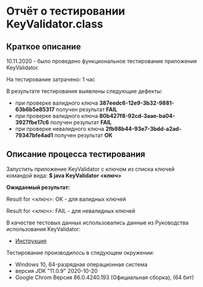 # Отчёт о тестировании KeyValidator.class

## Краткое описание

10.11.2020 - было проведено функциональное тестирование приложения KeyValidator.

На тестирование затрачено: 1 час

В результате тестирования выявлены следующие дефекты: 
* при проверке валидного ключа **387eedc6-12e9-3b32-9881-63b6b5e85317** получен результат **FAIL**
* при проверке валидного ключа **80b427f8-92cd-3aae-ba04-3927fbe17c6** получен результат **FAIL**
* при проверке невалидного ключа **2fb98b44-93e7-3bdd-a2ad-79347bfe4ad1** получен результат **ОК**

## Описание процесса тестирования

Запустить приложение KeyValidator c ключом из списка ключей командой вида:  **$ java KeyValidator <ключ>**

**Ожидаемый результат:** 

Result for <ключ>: OK - для валидных ключей

Result for <ключ>: FAIL - для невалидных ключей

В качестве тестовых данных использовались данные из Руководства использования KeyValidator:
* [Инструкция](https://github.com/netology-code/javaqa-homeworks/blob/master/intro/user-manual.md)

Тестирование производилось в следующем окружении:
* Windows 10, 64-разрядная операционная система
* версия JDK "11.0.9" 2020-10-20
* Google Chrom Версия 86.0.4240.193 (Официальная сборка), (64 бит)
